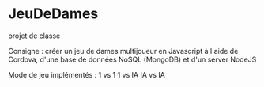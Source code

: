 # JeuDeDames

projet de classe

Consigne : créer un jeu de dames multijoueur en Javascript à l'aide de Cordova, d'une base de données NoSQL (MongoDB) et d'un server NodeJS

Mode de jeu implémentés : 1 vs 1
                          1 vs IA
                          IA vs IA
